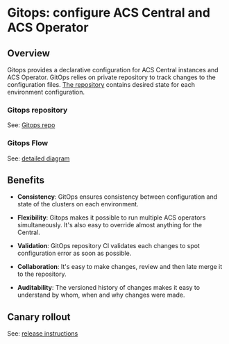 # Gitops: configure ACS Central and ACS Operator


## Overview

Gitops provides a declarative configuration for ACS Central instances and ACS Operator.
GitOps relies on private repository to track changes to the configuration files.
[The repository](#gitops-repository) contains desired state for each environment configuration.


### Gitops repository

See: [Gitops repo](https://gitlab.cee.redhat.com/stackrox/acs-cloud-service/config)

### Gitops Flow

See: [detailed diagram](../../internal/central/pkg/gitops/README.md)


## Benefits

- **Consistency**: GitOps ensures consistency between configuration and state of the clusters on each environment.

- **Flexibility**: Gitops makes it possible to run multiple ACS operators simultaneously. It's also easy to override almost anything for the Central.

- **Validation**: GitOps repository CI validates each changes to spot configuration error as soon as possible.

- **Collaboration**: It's easy to make changes, review and then late merge it to the repository.

- **Auditability**: The versioned history of changes makes it easy to understand by whom, when and why changes were made.


## Canary rollout

See: [release instructions](https://gitlab.cee.redhat.com/stackrox/acs-cloud-service/config#release-rollout)
